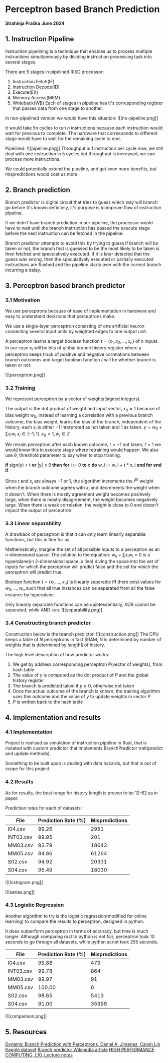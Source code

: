 # Perceptron based Branch Prediction 
**Strahinja Praška**
**June 2024**

## 1. Instruction Pipeline
Instruction pipelining is a technique that enables us to process multiple instructions simultaneously by dividing instruction processing task into several stages. 

There are 5 stages in pipelined RISC processor: 
1. Instruction Fetch(IF) 
2. Instruction Decode(ID) 
3. Execute(EX)
4. Memory Access(MEM) 
5. Writeback(WB)
Each of stages in pipeline has it's corresponding register that passes data from one stage to another.

In non-pipelined version we would have this situation:
![[no-pipeline.png]]

It would take $5n$ cycles to run $n$ instructions because each instruction would wait for previous to complete. The hardware that corresponds to different stage would have to wait for the remaining cycle to end.

Pipelined:
![[pipeline.png]]
Throughput is 1 instruction per cycle now, we still deal with one instruction in 5 cycles but throughput is increased, we can process more instructions.

We could potentially extend the pipeline, and get even more benefits, but mispredictions would cost us more. 

## 2. Branch prediction 
Branch predictor is digital circuit that tries to guess which way will branch go before it's known definitely, it's purpose is to improve flow of instruction pipeline.

If we didn't have branch prediction in our pipeline, the processor would have to wait until the branch instruction has passed the execute stage before the next instruction can be fetched in the pipeline.

Branch predictor attempts to avoid this by trying to guess if branch will be taken or not, the branch that is guessed to be the most likely to be taken is then fetched and speculatively executed. If it is later detected that the guess was wrong, then the speculatively executed or partially executed instructions are flushed and the pipeline starts over with the correct branch incurring a delay.

## 3. Perceptron based branch predictor 

### 3.1 Motivation 
We use perceptrons because of ease of implementation in hardware and easy to understand decisions that perceptrons make.

We use a single-layer perceptron consisting of one artificial neuron connecting several input units by weighted edges to one output unit. 

A perceptron learns a target boolean function $t = (x_1, x_2, ..., x_n)$ of $n$ inputs. In our case $x_i$ will be bits of global branch history register where a perceptron keeps track of positive and negative correlations between branch outcomes and target boolean function $t$ will be whether branch is taken or not.

![[perceptron.png]]

### 3.2 Training 
We represent perceptron by a vector of weights(signed integers).

The output is the dot product of weight and input vector, $x_0 =1$ because of bias weight $w_0$, instead of learning a correlation with a previous branch outcome, the bias weight, learns the bias of the branch, independent of the history, each $x_i$ is either $-1$ interpreted as not taken and $1$ as taken.
$y = w_0 + \sum x_iw_i$
$x_i \in \{-1,1\}, x_0 = 1, w_i \in Z$  

We retrain perceptron after each known outcome, $t = -1$ not taken, $t = 1$ we would know this in execute stage where retraining would happen. We also use $\theta$, threshold parameter to say when to stop training. 

**if** sign(y) ≠ t **or** |y| ≤ θ **then**
    **for** i := 0 **to** n **do**
        w_i := w_i + t * x_i
    **end for**
**end if**

Since $t$ and $x_i$ are always $-1$ or $1$, the algorithm increments the $i^{th}$ weight when the branch outcome agrees with $x_i$ and decrements the weight when it doesn't. When there is mostly agreement weight becomes positively large, when there is mostly disagreement, the weight becomes negatively large. When there is weak correlation, the weight is close to $0$ and doesn't impact the output of perceptron.

### 3.3 Linear separability 
A drawback of perceptron is that it can only learn linearly separable functions, but this is fine for us.

Mathematically, imagine the set of all possible inputs to a perceptron as an n-dimensional space.
The solution to the equation:
$w_0 + \sum x_iw_i = 0$
is a hyperplane(in 2-dimensional space, a line) diving the space into the set of inputs for which the perceptron will predict false and the set for which the perceptron will predict true.

Boolean function $t = (x_1, ..., x_n)$ is linearly separable iff there exist values for $w_0,...,w_n$ such that all true instances can be separated from all the false instance by hyperplane.

Only linearly separable functions can be quintessentially, XOR cannot be separated, while AND can. 
![[separability.png]]

### 3.4 Constructing branch predictor 
Construction below is the branch predictor.
![[construction.png]]
The CPU keeps a table of $N$ perceptrons in fast SRAM, N is determined by number of weights that is determined by length§ of history. 

The high level description of how predictor works: 
1. We get by address corresponding perceptron P(vector of weights), from hash table.
2. The value of $y$ is computed as the dot product of $P$ and the global history register 
3. The branch is predicted taken if $y \geq 0$, otherwise not taken 
4. Once the actual outcome of the branch is known, the training algorithm uses this outcome and the value of $y$ to update weights in vector $P$
5. $P$ is written back to the hash table

## 4. Implementation and results 
### 4.1 Implementation 
Project is realised as simulation of instruction pipeline in Rust, that is instated with custom predictor that implements BranchPredictor trait(predict and update methods).

Something to be built upon is dealing with data hazards, but that is out of scope for this project. 

### 4.2 Results 
As for results, the best range for history length is proven to be 12-62 as in paper. 

Prediction rates for each of datasets:

|File|Prediction Rate (%)|Mispredictions|
|---|---|---|
|I04.csv|99.26|2951|
|INT03.csv|99.95|201|
|MM03.csv|93.79|18643|
|MM05.csv|84.86|61264|
|S02.csv|94.92|20331|
|S04.csv|95.49|18030|

![[histogram.png]]

![[series.png]]

### 4.3 Logistic Regression 
Another algorithm to try is the logistic regression(modified for online learning) to compare the results to perceptron, designed in python.

It does outperform perceptron in terms of accuracy, but time is much longer.
Although comparing rust to python is not fair, perceptron took 10 seconds to go through all datasets, while python script took 255 seconds.

| File       | Prediction Rate (%) | Mispredictions |
|------------|--------------------|---------------|
| I04.csv    | 99.88              | 479           |
| INT03.csv  | 99.78              | 864           |
| MM03.csv   | 99.97              | 91            |
| MM05.csv   | 100.00             | 0             |
| S02.csv    | 98.65              | 5413          |
| S04.csv    | 91.00              | 35999         |

![[comparison.png]]

## 5. Resources 
[Dynamic Branch Prediction with Perceptrons, Daniel A. Jimenez, Calvin Lin](https://www.cs.utexas.edu/~lin/papers/hpca01.pdf)
[Kaggle dataset](https://www.kaggle.com/datasets/dmitryshkadarevich/branch-prediction)
[Branch predictor Wikipedia article](https://en.wikipedia.org/wiki/Branch_predictor)
[HIGH PERFORMANCE COMPUTING, L10, Lecture notes](https://web.archive.org/web/20131227033204/http://hpc.serc.iisc.ernet.in/~govind/hpc/L10-Pipeline.txt)